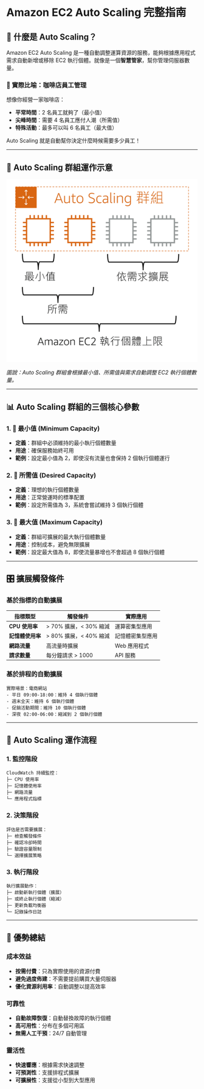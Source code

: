 # Amazon EC2 Auto Scaling 完整指南

## 🎯 什麼是 Auto Scaling？

Amazon EC2 Auto Scaling 是一種自動調整運算資源的服務，能夠根據應用程式需求自動新增或移除 EC2 執行個體。就像是一個**智慧管家**，幫你管理伺服器數量。

### 🏪 實際比喻：咖啡店員工管理
想像你經營一家咖啡店：
- **平常時間**：2 名員工就夠了（最小值）
- **尖峰時間**：需要 4 名員工應付人潮（所需值）
- **特殊活動**：最多可以叫 6 名員工（最大值）

Auto Scaling 就是自動幫你決定什麼時候需要多少員工！

---

## 🔧 Auto Scaling 群組運作示意

![Auto Scaling 群組示意圖](../../../../../../img/scaling.png)

*圖說：Auto Scaling 群組會根據最小值、所需值與需求自動調整 EC2 執行個體數量。*

---

## 📊 Auto Scaling 群組的三個核心參數

### 1. 🚪 最小值 (Minimum Capacity)
- **定義**：群組中必須維持的最小執行個體數量
- **用途**：確保服務始終可用
- **範例**：設定最小值為 2，即使沒有流量也會保持 2 個執行個體運行

### 2. 🎯 所需值 (Desired Capacity)
- **定義**：理想的執行個體數量
- **用途**：正常營運時的標準配置
- **範例**：設定所需值為 3，系統會嘗試維持 3 個執行個體

### 3. 🚀 最大值 (Maximum Capacity)
- **定義**：群組可擴展的最大執行個體數量
- **用途**：控制成本，避免無限擴展
- **範例**：設定最大值為 8，即使流量暴增也不會超過 8 個執行個體

---

## 🎛️ 擴展觸發條件

### 基於指標的自動擴展
| 指標類型 | 觸發條件 | 實際應用 |
|----------|----------|----------|
| **CPU 使用率** | > 70% 擴展，< 30% 縮減 | 運算密集型應用 |
| **記憶體使用率** | > 80% 擴展，< 40% 縮減 | 記憶體密集型應用 |
| **網路流量** | 高流量時擴展 | Web 應用程式 |
| **請求數量** | 每分鐘請求 > 1000 | API 服務 |

### 基於排程的自動擴展
```
實際場景：電商網站
- 平日 09:00-18:00：維持 4 個執行個體
- 週末全天：維持 6 個執行個體  
- 促銷活動期間：維持 10 個執行個體
- 深夜 02:00-06:00：縮減到 2 個執行個體
```
---

## 🔄 Auto Scaling 運作流程

### 1. 監控階段
```
CloudWatch 持續監控：
├─ CPU 使用率
├─ 記憶體使用率
├─ 網路流量
└─ 應用程式指標
```

### 2. 決策階段
```
評估是否需要擴展：
├─ 檢查觸發條件
├─ 確認冷卻時間
├─ 驗證容量限制
└─ 選擇擴展策略
```

### 3. 執行階段
```
執行擴展動作：
├─ 啟動新執行個體（擴展）
├─ 或終止執行個體（縮減）
├─ 更新負載均衡器
└─ 記錄操作日誌
```

---

## 🎉 優勢總結

### 成本效益
- **按需付費**：只為實際使用的資源付費
- **避免過度佈建**：不需要提前購買大量伺服器
- **優化資源利用率**：自動調整以提高效率

### 可靠性
- **自動故障恢復**：自動替換故障的執行個體
- **高可用性**：分布在多個可用區
- **無需人工干預**：24/7 自動管理

### 靈活性
- **快速響應**：根據需求快速調整
- **可預測性**：支援排程式擴展
- **可擴展性**：支援從小型到大型應用